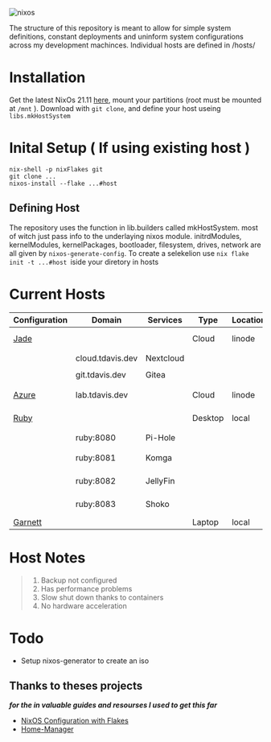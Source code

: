 ![ nixos ](https://socialify.git.ci/TravisDavis-ops/dotfiles.nix/image?description=1&font=Source%20Code%20Pro&forks=1&issues=1&logo=https%3A%2F%2Ftdavis.dev%2Fnixoscolorful.svg&owner=1&pattern=Circuit%20Board&pulls=1&stargazers=1&theme=Light)

  The structure of this repository is meant to allow for simple system definitions,
constant deployments and uninform system configurations across my development machinces.
Individual hosts are defined in /hosts/

# Installation
Get the latest NixOs 21.11 [here](), mount your partitions (root must be mounted at `/mnt` ).
Download with `git clone`, and define your host useing `libs.mkHostSystem`

# Inital Setup ( If using existing host )
```
nix-shell -p nixFlakes git
git clone ...
nixos-install --flake ...#host
```

## Defining Host
The repository uses the function in lib.builders  called mkHostSystem. most of witch just pass info to the underlaying nixos module.
initrdModules, kernelModules, kernelPackages, bootloader, filesystem, drives, network are all given by `nixos-generate-config`.
To create a selekelion use `nix flake init -t ...#host `iside your diretory in hosts

# Current Hosts

| Configuration                       |  Domain          | Services   | Type      | Location    | Descriptions            | Role     | Status | Notes  |
| ----------------------------------- | ---------------- | ---------- | --------- | ----------- | ----------------------- | -------- | ------ | ------ |
| [Jade](./hosts/jade)                |                  |            | Cloud     | linode      | Services Hosting        | Hosting  | 🟢     |        |
|                                     | cloud.tdavis.dev | Nextcloud  |           |             | File Storage            | Service  | 🟢     | 1,2    |
|                                     | git.tdavis.dev   | Gitea      |           |             | Private Git             | Service  | 🟢     | 1      |
| [Azure](./hosts/azure)              | lab.tdavis.dev   |            | Cloud     | linode      | Cloud Testing           | Testing  | 🟢     |        |
| [Ruby](./hosts/ruby)                |                  |            | Desktop   | local       | Local Testing           | Hosting  | 🟢     | 3      |
|                                     | ruby:8080        | Pi-Hole    |           |             | DNS                     | Service  | 🟢     |        |
|                                     | ruby:8081        | Komga      |           |             | Manga Reader            | Service  | 🟢     |        |
|                                     | ruby:8082        | JellyFin   |           |             | Media Server            | Service  | 🟢     | 4      |
|                                     | ruby:8083        | Shoko      |           |             | Collection Tracker      | Service  | 🟢     | 3      |
| [Garnett](./hosts/garnett)          |                  |            | Laptop    | local       | *loaned out*            | Travel   | 🔴     | 2      |

# Host Notes
> 1. Backup not configured
> 2. Has performance problems
> 3. Slow shut down thanks to containers
> 4. No hardware acceleration

# Todo
- Setup nixos-generator to create an iso

## Thanks to theses projects
___for the in valuable guides and resourses I used to get this far___
- [NixOS Configuration  with Flakes](https://jdisaacs.com/blog/nixos-config)
- [Home-Manager](https://)


